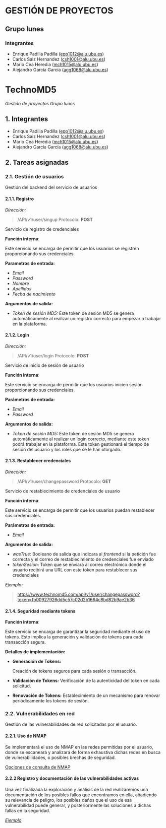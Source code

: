# GESTIÓN DE PROYECTOS
## Grupo lunes
### Integrantes
 - Enrique Padilla Padilla (epp1012@alu.ubu.es)
 - Carlos Saiz Hernandez (csh1001@alu.ubu.es)
 - Mario Cea Heredia (mch1015@alu.ubu.es)
 - Alejandro García García (agg1068@alu.ubu.es)
# TechnoMD5
*Gestión de proyectos*
*Grupo lunes*
## 1. Integrantes
 - Enrique Padilla Padilla (epp1012@alu.ubu.es)
 - Carlos Saiz Hernandez (csh1001@alu.ubu.es)
 - Mario Cea Heredia (mch1015@alu.ubu.es)
 - Alejandro García García (agg1068@alu.ubu.es)

 ## 2. Tareas asignadas
 ### 2.1. Gestión de usuarios
Gestión del backend del servicio de usuarios
 #### 2.1.1. Registro

*Dirección:*

 > /API/v1/user/singup
  Protocolo: **POST**

 Servicio de registro de credenciales

 **Función interna**:
 
 Este servicio se encarga de permitir que los usuarios se registren proporcionando sus credenciales.

**Parametros de entrada:**
 - *Email*
 - *Password*
 - *Nombre*
 - *Apellidos*
 - *Fecha de nacimiento*

**Argumentos de salida:**
 - *Token de sesión MD5:* Este token de sesión MD5 se genera automáticamente al realizar un registro correcto para empezar a trabajar en la plataforma.

 #### 2.1.2. Login

*Dirección:*
 > /API/v1/user/login
  Protocolo: **POST**

 Servicio de inicio de sesión de usuario

 **Función interna**:
 
Este servicio se encarga de permitir que los usuarios inicien sesión proporcionando sus credenciales.

**Parámetros de entrada:**
 - *Email*
 - *Password*

**Argumentos de salida:**
 - *Token de sesión MD5:* Este token de sesión MD5 se genera automáticamente al realizar un login correcto, mediante este token podrá trabajar en la plataforma. Este token gestionará el tiempo de sesión del usuario y los roles que se le han otorgado.

 #### 2.1.3. Restablecer credenciales

*Dirección:*
 > /API/v1/user/changepassword 
 Protocolo: **GET**
 

 Servicio de restablecimiento de credenciales de usuario

 **Función interna**:
 
Este servicio se encarga de permitir que los usuarios puedan restablecer sus credenciales.

**Parámetros de entrada:**
 - *Email*

**Argumentos de salida:**
 - *wasTrue*: Booleano de salida que indicara al *frontend* si la petición fue correcta y el correo de restablecimiento de credenciales fue enviado
- *tokenSesion*: Token que se enviara al correo electrónico donde el usuario recibirá una URL con este token para restablecer sus credenciales

*Ejemplo:*
> https://www.technomd5.com/api/v1/user/changepassword?token=fb00927926dd5c57c02d2b1664c8bd82b9ae2b36

#### 2.1.4. Seguridad mediante tokens

**Función interna**:

Este servicio se encarga de garantizar la seguridad mediante el uso de tokens. Esto implica la generación y validación de tokens para cada transacción segura.

**Detalles de implementación:**

 - **Generación de Tokens:**

    Creación de tokens seguros para cada sesión o transacción.
    
 - **Validación de Tokens:**
    Verificación de la autenticidad del token en cada solicitud.

 - **Renovación de Tokens:**
Establecimiento de un mecanismo para renovar periódicamente los tokens de sesión.

### 2.2. Vulnerabilidades en red
Gestión de las vulnerabilidades de red solicitadas por el usuario.

 #### 2.2.1. Uso de NMAP
 Se implementará el uso de NMAP en las redes permitidas por el usuario, donde se escaneará y analizará de forma exhaustiva dichas redes en busca de vulnerabilidades, o posibles brechas de seguridad.

 [Opciones de consulta de NMAP](https://nmap.org/man/es/)

 #### 2.2.2 Registro y documentación de las vulnerabilidades activas
 Una vez finalizada la exploración y análisis de la red realizaremos una documentación de los posibles fallos que encontramos en ella, añadiendo su relevancia de peligro, los posibles daños que el uso de esa vulnerabilidad puede generar, y posteriormente las soluciones a dichas fallas en la seguridad.

 [*Ejemplo*](./html/ejemploNMAP.html)


